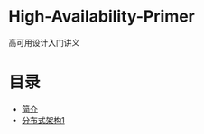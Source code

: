 # High-Availability-Primer

高可用设计入门讲义

# 目录

- [简介](Introduce.md)
- [分布式架构1](DistributedArchitecture1.md)